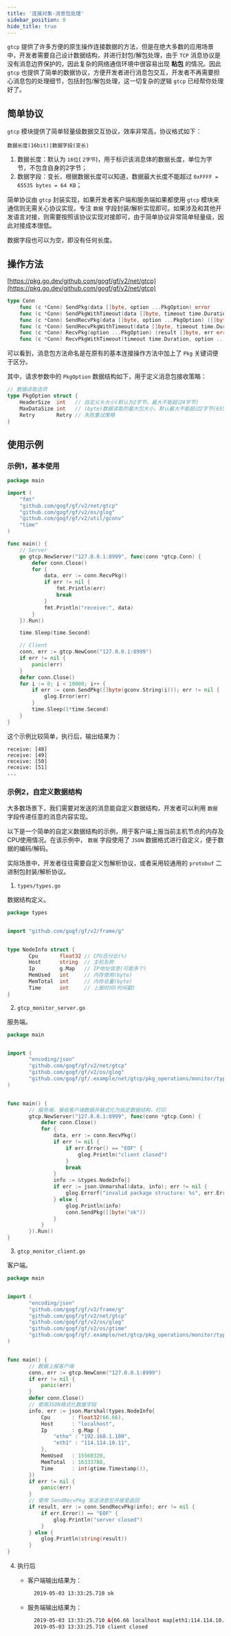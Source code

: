 ```yaml
---
title: '连接对象-消息包处理'
sidebar_position: 0
hide_title: true
---
```


`gtcp` 提供了许多方便的原生操作连接数据的方法，但是在绝大多数的应用场景中，开发者需要自己设计数据结构，并进行封包/解包处理，由于 `TCP` 消息协议是没有消息边界保护的，因此复杂的网络通信环境中很容易出现 **粘包** 的情况。因此 `gtcp` 也提供了简单的数据协议，方便开发者进行消息包交互，开发者不再需要担心消息包的处理细节，包括封包/解包处理，这一切复杂的逻辑 `gtcp` 已经帮你处理好了。

## 简单协议

`gtcp` 模块提供了简单轻量级数据交互协议，效率非常高，协议格式如下：

```
数据长度(16bit)|数据字段(变长)
```

1. 数据长度：默认为 `16位`( `2字节`)，用于标识该消息体的数据长度，单位为字节，不包含自身的2字节；
2. 数据字段：变长，根据数据长度可以知道，数据最大长度不能超过 `0xFFFF = 65535 bytes = 64 KB`；

简单协议由 `gtcp` 封装实现，如果开发者客户端和服务端如果都使用 `gtcp` 模块来通信则无需关心协议实现，专注 `数据` 字段封装/解析实现即可。如果涉及和其他开发语言对接，则需要按照该协议实现对接即可，由于简单协议非常简单轻量级，因此对接成本很低。

数据字段也可以为空，即没有任何长度。

## 操作方法

[https://pkg.go.dev/github.com/gogf/gf/v2/net/gtcp](https://pkg.go.dev/github.com/gogf/gf/v2/net/gtcp)

```go
type Conn
    func (c *Conn) SendPkg(data []byte, option ...PkgOption) error
    func (c *Conn) SendPkgWithTimeout(data []byte, timeout time.Duration, option ...PkgOption) error
    func (c *Conn) SendRecvPkg(data []byte, option ...PkgOption) ([]byte, error)
    func (c *Conn) SendRecvPkgWithTimeout(data []byte, timeout time.Duration, option ...PkgOption) ([]byte, error)
    func (c *Conn) RecvPkg(option ...PkgOption) (result []byte, err error)
    func (c *Conn) RecvPkgWithTimeout(timeout time.Duration, option ...PkgOption) ([]byte, error)
```

可以看到，消息包方法命名是在原有的基本连接操作方法中加上了 `Pkg` 关键词便于区分。

其中，请求参数中的 `PkgOption` 数据结构如下，用于定义消息包接收策略：

```go
// 数据读取选项
type PkgOption struct {
	HeaderSize  int   // 自定义头大小(默认为2字节，最大不能超过4字节)
	MaxDataSize int   // (byte)数据读取的最大包大小，默认最大不能超过2字节(65535 byte)
	Retry       Retry // 失败重试策略
}
```

## 使用示例

### 示例1，基本使用

```go
package main

import (
	"fmt"
	"github.com/gogf/gf/v2/net/gtcp"
	"github.com/gogf/gf/v2/os/glog"
	"github.com/gogf/gf/v2/util/gconv"
	"time"
)

func main() {
	// Server
	go gtcp.NewServer("127.0.0.1:8999", func(conn *gtcp.Conn) {
		defer conn.Close()
		for {
			data, err := conn.RecvPkg()
			if err != nil {
				fmt.Println(err)
				break
			}
			fmt.Println("receive:", data)
		}
	}).Run()

	time.Sleep(time.Second)

	// Client
	conn, err := gtcp.NewConn("127.0.0.1:8999")
	if err != nil {
		panic(err)
	}
	defer conn.Close()
	for i := 0; i < 10000; i++ {
		if err := conn.SendPkg([]byte(gconv.String(i))); err != nil {
			glog.Error(err)
		}
		time.Sleep(1*time.Second)
	}
}
```

这个示例比较简单，执行后，输出结果为：

```
receive: [48]
receive: [49]
receive: [50]
receive: [51]
...
```

### 示例2，自定义数据结构

大多数场景下，我们需要对发送的消息能自定义数据结构，开发者可以利用 `数据` 字段传递任意的消息内容实现。

以下是一个简单的自定义数据结构的示例，用于客户端上报当前主机节点的内存及CPU使用情况。在该示例中， `数据` 字段使用了 `JSON` 数据格式进行自定义，便于数据的编码/解码。

实际场景中，开发者往往需要自定义包解析协议，或者采用较通用的 `protobuf` 二进制包封装/解析协议。

1. `types/types.go`

数据结构定义。









```go
package types


import "github.com/gogf/gf/v2/frame/g"


type NodeInfo struct {
       Cpu       float32 // CPU百分比(%)
       Host      string  // 主机名称
       Ip        g.Map   // IP地址信息(可能多个)
       MemUsed   int     // 内存使用(byte)
       MemTotal  int     // 内存总量(byte)
       Time      int     // 上报时间(时间戳)
}
```

2. `gtcp_monitor_server.go`

服务端。









```go
package main


import (
       "encoding/json"
       "github.com/gogf/gf/v2/net/gtcp"
       "github.com/gogf/gf/v2/os/glog"
       "github.com/gogf/gf/.example/net/gtcp/pkg_operations/monitor/types"
)


func main() {
       // 服务端，接收客户端数据并格式化为指定数据结构，打印
       gtcp.NewServer("127.0.0.1:8999", func(conn *gtcp.Conn) {
           defer conn.Close()
           for {
               data, err := conn.RecvPkg()
               if err != nil {
                   if err.Error() == "EOF" {
                       glog.Println("client closed")
                   }
                   break
               }
               info := &types.NodeInfo{}
               if err := json.Unmarshal(data, info); err != nil {
                   glog.Errorf("invalid package structure: %s", err.Error())
               } else {
                   glog.Println(info)
                   conn.SendPkg([]byte("ok"))
               }
           }
       }).Run()
}
```

3. `gtcp_monitor_client.go`

客户端。









```go
package main


import (
       "encoding/json"
       "github.com/gogf/gf/v2/frame/g"
       "github.com/gogf/gf/v2/net/gtcp"
       "github.com/gogf/gf/v2/os/glog"
       "github.com/gogf/gf/v2/os/gtime"
       "github.com/gogf/gf/.example/net/gtcp/pkg_operations/monitor/types"
)


func main() {
       // 数据上报客户端
       conn, err := gtcp.NewConn("127.0.0.1:8999")
       if err != nil {
           panic(err)
       }
       defer conn.Close()
       // 使用JSON格式化数据字段
       info, err := json.Marshal(types.NodeInfo{
           Cpu       : float32(66.66),
           Host      : "localhost",
           Ip        : g.Map {
               "etho" : "192.168.1.100",
               "eth1" : "114.114.10.11",
           },
           MemUsed   : 15560320,
           MemTotal  : 16333788,
           Time      : int(gtime.Timestamp()),
       })
       if err != nil {
           panic(err)
       }
       // 使用 SendRecvPkg 发送消息包并接受返回
       if result, err := conn.SendRecvPkg(info); err != nil {
           if err.Error() == "EOF" {
               glog.Println("server closed")
           }
       } else {
           glog.Println(string(result))
       }
}
```

4. 执行后

   - 客户端输出结果为：





     ```html
       2019-05-03 13:33:25.710 ok
     ```

   - 服务端输出结果为：





     ```html
       2019-05-03 13:33:25.710 &{66.66 localhost map[eth1:114.114.10.11 etho:192.168.1.100] 15560320 16333788 1556861605}
       2019-05-03 13:33:25.710 client closed
     ```